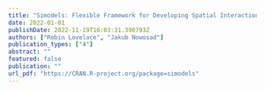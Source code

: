 ```yaml
---
title: "Simodels: Flexible Framework for Developing Spatial Interaction Models"
date: 2022-01-01
publishDate: 2022-11-19T16:03:31.390793Z
authors: ["Robin Lovelace", "Jakub Nowosad"]
publication_types: ["4"]
abstract: ""
featured: false
publication: ""
url_pdf: "https://CRAN.R-project.org/package=simodels"
---
```


